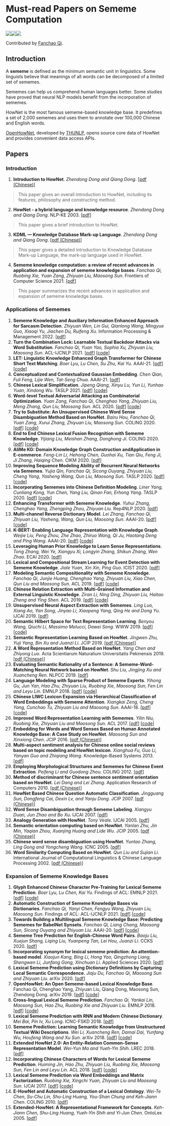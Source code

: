

# Must-read Papers on Sememe Computation

![](https://img.shields.io/github/last-commit/thunlp/SCPapers?color=blue)![](https://img.shields.io/badge/PaperNumber-54-brightgreen)![](https://img.shields.io/badge/PRs-Welcome-red) 

Contributed by [Fanchao Qi](https://github.com/Fanchao-Qi).

## Introduction

A **sememe** is defined as the minimum semantic unit in linguistics. Some linguists believe that meanings of all words can be decomposed of a limited set of sememes. 

Sememes can help us comprehend human languages better. Some studies have proved that neural NLP models benefit from the incorporation of sememes.

HowNet is the most famous sememe-based  knowledge base. It predefines a set of 2,000 sememes and uses them to annotate over 100,000 Chinese and English words.

[OpenHowNet](https://github.com/thunlp/OpenHowNet), developed by [THUNLP](http://nlp.csai.tsinghua.edu.cn/site2/index.php/en), opens source core data of HowNet and provides convenient data access APIs.


## Papers
### Introduction
1. **Introduction to HowNet**. *Zhendong Dong and Qiang Dong*. [[pdf (Chinese)](./resources/2003_知网.pdf)]
 > This paper gives an overall introduction to HowNet, including its features, philosophy and constructing method.

2. **HowNet - a hybrid language and knowledge resource**. *Zhendong Dong and Qiang Dong*. NLP-KE 2003. [[pdf](https://ieeexplore.ieee.org/stamp/stamp.jsp?arnumber=1276017)]
 > This paper gives a brief introduction to HowNet.

3. **KDML — Knowledge Database Mark-up Language**. *Zhendong Dong and Qiang Dong*. [[pdf (Chinese)](./resources/2003_KDML-知网知识系统描述语言.pdf)]
 > This paper gives a detailed introduction to Knowledge Database Mark-up Language, the mark-up language used in HowNet.

4. **Sememe knowledge computation: a review of recent advances in application and expansion of sememe knowledge bases**. *Fanchao Qi, Ruobing Xie, Yuan Zang, Zhiyuan Liu, Maosong Sun*. Frontiers of Computer Science 2021. [[pdf](https://academic.hep.com.cn/fcs/CN/article/downloadArticleFile.do?attachType=PDF&id=27793&1632051791615)]
 > This paper summarizes the recent advances in application and expansion of sememe knowledge bases.

### Applications of Sememes
1. **Sememe Knowledge and Auxiliary Information Enhanced Approach for Sarcasm Detection**. *Zhiyuan Wen, Lin Gui, Qianlong Wang, Mingyue Guo, Xiaoqi Yu, Jiachen Du, Ruifeng Xu*. Information Processing & Management 2022. [[pdf](https://www.sciencedirect.com/science/article/pii/S0306457322000139)]
1. **Turn the Combination Lock: Learnable Textual Backdoor Attacks via Word Substitution**. *Fanchao Qi, Yuan Yao, Sophia Xu, Zhiyuan Liu, Maosong Sun*. ACL-IJCNLP 2021. [[pdf](https://aclanthology.org/2021.acl-long.377.pdf)] [[code](https://github.com/thunlp/BkdAtk-LWS)]
1. **LET: Linguistic Knowledge Enhanced Graph Transformer for Chinese Short Text Matching**. *Boer Lyu, Lu Chen, Su Zhu, Kai Yu*. AAAI-21. [[pdf](https://ojs.aaai.org/index.php/AAAI/article/view/17592/17399)] [[code](https://github.com/lbe0613/LET)]
1. **Conceptualized and Contextualized Gaussian Embedding**. *Chen Qian, Fuli Feng, Lijie Wen, Tat-Seng Chua*. AAAI-21. [[pdf](https://www.aaai.org/AAAI21Papers/AAAI-3949.QianC.pdf)] 
1. **Chinese Lexical Simplification**. *Jipeng Qiang, Xinyu Lu, Yun Li, Yunhao Yuan, Xindong Wu*. TASLP 2021. [[pdf](https://ieeexplore.ieee.org/document/9439908)] [[code](https://github.com/luxinyu1/Chinese-LS)]
1. **Word-level Textual Adversarial Attacking as Combinatorial Optimization**. *Yuan Zang, Fanchao Qi, Chenghao Yang, Zhiyuan Liu, Meng Zhang, Qun Liu, Maosong Sun*. ACL 2020. [[pdf](https://arxiv.org/pdf/1910.12196.pdf)] [[code](https://github.com/thunlp/SememePSO-Attack)]
1. **Try to Substitute: An Unsupervised Chinese Word Sense Disambiguation Method Based on HowNet**. *Bairu Hou, Fanchao Qi, Yuan Zang, Xurui Zhang, Zhiyuan Liu, Maosong Sun*. COLING 2020. [[pdf](https://www.aclweb.org/anthology/2020.coling-main.155.pdf)] [[code](https://github.com/thunlp/SememeWSD)]
1. **End to End Chinese Lexical Fusion Recognition with Sememe Knowledge**. *Yijiang Liu, Meishan Zhang, Donghong Ji*. COLING 2020. [[pdf](https://aclanthology.org/2020.coling-main.263.pdf)] [[code](https://github.com/liuyijiang1994/chinese_lexical_fusion)]
1. **AliMe KG: Domain Knowledge Graph Construction andApplication in E-commerce**. *Feng-Lin Li, Hehong Chen, Guohai Xu, Tian Qiu, Feng Ji, Ji Zhang, Haiqing Chen*. CIKM 2020. [[pdf](https://dl.acm.org/doi/pdf/10.1145/3340531.3412685)]
1. **Improving Sequence Modeling Ability of Recurrent Neural Networks via Sememes**. *Yujia Qin, Fanchao Qi, Sicong Ouyang, Zhiyuan Liu, Cheng Yang, Yasheng Wang, Qun Liu, Maosong Sun*. TASLP 2020. [[pdf](https://ieeexplore.ieee.org/stamp/stamp.jsp?tp=&arnumber=9149672)] [[code](https://github.com/thunlp/SememeRNN)]
1. **Incorporating Sememes into Chinese Definition Modeling**. *Liner Yang, Cunliang Kong, Yun Chen, Yang Liu, Qinan Fan, Erhong Yang*. TASLP 2020. [[pdf](https://ieeexplore.ieee.org/document/9072279/)] [[code](https://github.com/blcuicall/AutoDict)]
1. **Enhancing Transformer with Sememe Knowledge**. *Yuhui Zhang, Chenghao Yang, Zhengping Zhou, Zhiyuan Liu*. Rep4NLP 2020. [[pdf](https://www.aclweb.org/anthology/2020.repl4nlp-1.21.pdf)]
1. **Multi-channel Reverse Dictionary Model**. *Lei Zhang, Fanchao Qi, Zhiyuan Liu, Yasheng, Wang, Qun Liu, Maosong Sun*. AAAI-20. [[pdf](https://arxiv.org/pdf/1912.08441.pdf)] [[code](https://github.com/thunlp/MultiRD)]
1. **K-BERT: Enabling Language Representation with Knowledge Graph**. *Weijie Liu, Peng Zhou, Zhe Zhao, Zhiruo Wang, Qi Ju, Haotang Deng and Ping Wang*. AAAI-20. [[pdf](https://ojs.aaai.org/index.php/AAAI/article/view/5681/5537)] [[code](https://github.com/autoliuweijie/K-BERT)]
1. **Leveraging Human Prior Knowledge to Learn Sense Representations**. *Tong Zhang, Wei Ye, Xiangyu Xi, Longyin Zhang, Shikun Zhang, Wen Zhao*. ECAI 2020. [[pdf](http://ecai2020.eu/papers/603_paper.pdf)]
1. **Lexical and Compositional Stream Learning for Event Detection with Sememe Knowledge**. *Jiale Yuan, Xin Xin, Ping Guo*. ICIST 2020. [[pdf](https://ieeexplore.ieee.org/abstract/document/9202312)]
1. **Modeling Semantic Compositionality with Sememe Knowledge**. *Fanchao Qi, Junjie Huang, Chenghao Yang, Zhiyuan Liu, Xiao Chen, Qun Liu and Maosong Sun*. ACL 2019. [[pdf](https://www.aclweb.org/anthology/P19-1571)] [[code](https://github.com/thunlp/Sememe-SC)]
1. **Chinese Relation Extraction with Multi-Grained Information and External Linguistic Knowledge**. *Ziran Li, Ning Ding, Zhiyuan Liu, Haitao Zheng and Ying Shen*. ACL 2019. [[pdf](https://www.aclweb.org/anthology/P19-1430)] [[code](https://github.com/thunlp/Chinese_NRE)]
1. **Unsupervised Neural Aspect Extraction with Sememes**. *Ling Luo, Xiang Ao, Yan Song, Jinyao Li, Xiaopeng Yang, Qing He and Dong Yu*. IJCAI 2019. [[pdf](https://www.ijcai.org/proceedings/2019/0712.pdf)]
1. **Semantic Hilbert Space for Text Representation Learning**. *Benyou Wang, Qiuchi Li, Massimo Melucci, Dawei Song*. WWW 2019. [[pdf](https://dl.acm.org/doi/pdf/10.1145/3308558.3313516)] [[code](https://github.com/wabyking/qnn)]
1. **Semantic Representation Learning Based on HowNet**. *Jingwen Zhu, Yuji Yang, Bin Xu and Juanzi Li*. JCIP 2019. [[pdf (Chinese)](http://jcip.cipsc.org.cn/CN/abstract/abstract2729.shtml#)]
1. **A Word Representation Method Based on HowNet**. *Yang Chen and Zhiyong Luo*. Acta Scientiarum Naturalium Universitatis Pekinensis 2019. [[pdf (Chinese)](http://xbna.pku.edu.cn/CN/abstract/abstract3297.shtml#1)]
1. **Evaluating Semantic Rationality of a Sentence: A Sememe-Word-Matching Neural Network based on HowNet**. *Shu Liu, Jingjing Xu and Xuancheng Ren*. NLPCC 2019. [[pdf](http://tcci.ccf.org.cn/conference/2019/papers/250.pdf)]
1. **Language Modeling with Sparse Product of Sememe Experts**. *Yihong Gu, Jun Yan, Hao Zhu, Zhiyuan Liu, Ruobing Xie, Maosong Sun, Fen Lin and Leyu Lin*. EMNLP 2018. [[pdf](http://aclweb.org/anthology/D18-1493)] [[code](https://github.com/thunlp/SDLM-pytorch)]
1. **Chinese LIWC Lexicon Expansion via Hierarchical Classification of Word Embeddings with Sememe Attention**. *Xiangkai Zeng, Cheng Yang, Cunchao Tu, Zhiyuan Liu and Maosong Sun*. AAAI-18. [[pdf](http://nlp.csai.tsinghua.edu.cn/~lzy/publications/aaai2018_cliwc.pdf)] [[code](https://github.com/thunlp/Auto_CLIWC)]
1. **Improved Word Representation Learning with Sememes**. *Yilin Niu, Ruobing Xie, Zhiyuan Liu and Maosong Sun*. ACL 2017. [[pdf](http://www.aclweb.org/anthology/P17-1187)] [[code](https://github.com/thunlp/SE-WRL)]
1. **Embedding for Words and Word Senses Based on Human Annotated
   Knowledge Base: A Case Study on HowNet**. *Maosong Sun and Xinxiong Chen*. JCIP 2016. [[pdf (Chinese)](http://jcip.cipsc.org.cn/CN/article/downloadArticleFile.do?attachType=PDF&id=2293)]
1. **Multi-aspect sentiment analysis for Chinese online social reviews based on topic modeling and HowNet lexicon**. *Xianghua Fu, Guo Li, Yanyan Guo and Zhiqiang Wang*. Knowledge-Based Systems 2013. [[pdf](https://www.sciencedirect.com/science/article/pii/S0950705112002158)]
1. **Employing Morphological Structures and Sememes for Chinese Event Extraction**. *Peifeng Li and Guodong Zhou*. COLING 2012. [[pdf](https://www.aclweb.org/anthology/C12-1099)]
1. **Method of discriminant for Chinese sentence sentiment orientation based on HowNet**. *Lei Dang and Lei Zhang*. Application Research of Computers 2010. [[pdf (Chinese)](http://www.arocmag.com/getarticle/?aid=0566ec39f836c6d3)]
1. **HowNet Based Chinese Question Automatic Classification**. *Jingguang Sun, Dongfeng Cai, Dexin Lv, and Yanju Dong*. JCIP 2007. [[pdf (Chinese)](http://jcip.cipsc.org.cn/CN/article/downloadArticleFile.do?attachType=PDF&id=703)]
1. **Word Sense Disambiguation through Sememe Labeling**. *Xiangyu Duan, Jun Zhao and Bo Xu*. IJCAI 2007. [[pdf](https://www.aaai.org/Papers/IJCAI/2007/IJCAI07-257.pdf)]
1. **Analogy Generation with HowNet**. *Tony Veale*. IJCAI 2005. [[pdf](https://www.ijcai.org/Proceedings/05/Papers/0620.pdf)]
1. **Semantic orientation computing based on HowNet**. *Yanlan Zhu, Jin Min, Yaqian Zhou, Xuanjing Huang and Lide Wu*. JCIP 2005. [[pdf (Chinese)](http://jcip.cipsc.org.cn/UserFiles/File/678%E5%9F%BA%E4%BA%8EHowNet%E7%9A%84%E8%AF%8D%E6%B1%87%E8%AF%AD%E4%B9%89%E5%80%BE%E5%90%91%E8%AE%A1%E7%AE%97_%E6%9C%B1%E5%AB%A3%E5%B2%9A.pdf)]
1. **Chinese word sense disambiguation using HowNet**. *Yuntao Zhang, Ling Gong and Yongcheng Wang*. ICNC 2005. [[pdf](https://link.springer.com/content/pdf/10.1007%2F11539087_123.pdf)]
1. **Word Similarity Computing Based on HowNet**. *Qun Liu and Sujian Li*. International Journal of Computational Linguistics & Chinese Language Processing 2002. [[pdf (Chinese)](http://sewm.pku.edu.cn/QA/reference/hownet/WordSimilarity/%A1%B6%BB%F9%D3%DA%A3%BC%D6%AA%CD%F8%A3%BE%B5%C4%B4%CA%BB%E3%D3%EF%D2%E5%CF%E0%CB%C6%B6%C8%BC%C6%CB%E3%A1%B7%C2%DB%CE%C4.pdf)]

### Expansion of Sememe Knowledge Bases

1. **Glyph Enhanced Chinese Character Pre-Training for Lexical Sememe Prediction**. *Boer Lyu, Lu Chen, Kai Yu*. Findings of ACL: EMNLP 2021. [[pdf](https://aclanthology.org/2021.findings-emnlp.386.pdf)] [[code](https://github.com/lbe0613/gcc)]
1. **Automatic Construction of Sememe Knowledge Bases via Dictionaries**. *Fanchao Qi, Yanyi Chen, Fengyu Wang, Zhiyuan Liu, Maosong Sun*. Findings of ACL: ACL-IJCNLP 2021. [[pdf](https://arxiv.org/pdf/2105.12400)] [[code](https://github.com/thunlp/DictSKB)]
1. **Towards Building a Multilingual Sememe Knowledge Base: Predicting Sememes for BabelNet Synsets**. *Fanchao Qi, Liang Chang, Maosong Sun, Sicong Ouyang and Zhiyuan Liu*. AAAI-20. [[pdf](https://arxiv.org/pdf/1912.01795.pdf)] [[code](https://github.com/thunlp/BabelNet-Sememe-Prediction)]
1. **Sememe Tree Prediction for English-Chinese Word Pairs**. *Baoju Liu, Xuejun Shang, Liqing Liu, Yuanpeng Tan, Lei Hou, Juanzi Li*. CCKS 2020. [[pdf](https://link.springer.com/content/pdf/10.1007%2F978-981-16-1964-9_2.pdf)]
1. **Incorporating synonym for lexical sememe prediction: An attention-based model**. *Xiaojun Kang, Bing Li, Hong Yao, Qingzhong Liang, Shengwen Li, Junfang Gong, Xinchuan Li*. Applied Sciences 2020. [[pdf](https://www.mdpi.com/2076-3417/10/17/5996/pdf)]
1. **Lexical Sememe Prediction using Dictionary Definitions by Capturing Local Semantic Correspondence**. *Jiaju Du, Fanchao Qi, Maosong Sun and Zhiyuan Liu*. arXiv 2020. [[pdf](https://arxiv.org/pdf/2001.05954)]
1. **OpenHowNet: An Open Sememe-based Lexical Knowledge Base**. Fanchao Qi, Chenghao Yang, Zhiyuan Liu, Qiang Dong, Maosong Sun, Zhendong Dong. arXiv 2019. [[pdf](https://arxiv.org/pdf/1901.09957.pdf)] [[code](https://github.com/thunlp/OpenHowNet)]
1. **Cross-lingual Lexical Sememe Prediction**. *Fanchao Qi, Yankai Lin, Maosong Sun, Hao Zhu, Ruobing Xie and Zhiyuan Liu*. EMNLP 2018. [[pdf](http://aclweb.org/anthology/D18-1033)] [[code](https://github.com/thunlp/CL-SP)]
1. **Lexical Sememe Prediction with RNN and Modern Chinese Dictionary**. *Mei Bai, Pin lv, Xu Long*. ICNC-FSKD 2018. [[pdf](https://ieeexplore.ieee.org/stampPDF/getPDF.jsp?tp=&arnumber=8687260&ref=)]
1. **Sememe Prediction: Learning Semantic Knowledge from Unstructured Textual Wiki Descriptions**. *Wei Li, Xuancheng Ren, Damai Dai, Yunfang Wu, Houfeng Wang and Xu Sun*. arXiv 2018. [[pdf](https://arxiv.org/pdf/1808.05437)] [[code](https://github.com/lancopku/Sememe_prediction)]
1. **Extended HowNet 2.0: An Entity-Relation Common-Sense Representation Model**. *Wei-Yun Ma and Yueh-Yin Shih*. LREC 2018. [[pdf](http://www.lrec-conf.org/proceedings/lrec2018/pdf/547.pdf)]
1. **Incorporating Chinese Characters of Words for Lexical Sememe Prediction**. *Huiming Jin, Hao Zhu, Zhiyuan Liu, Ruobing Xie, Maosong Sun, Fen Lin and Leyu Lin*. ACL 2018. [[pdf](https://www.aclweb.org/anthology/P18-1227.pdf)] [[code](https://github.com/thunlp/Character-enhanced-Sememe-Prediction)]
1. **Lexical Sememe Prediction via Word Embeddings and Matrix Factorization**. *Ruobing Xie, Xingchi Yuan, Zhiyuan Liu and Maosong Sun*. IJCAI 2017. [[pdf](https://www.ijcai.org/proceedings/2017/0587.pdf)] [[code](https://github.com/thunlp/Sememe_prediction)]
1. **E-HowNet and Automatic Construction of a Lexical Ontology**. *Wei-Te Chen, Su-Chu Lin, Shu-Ling Huang, You-Shan Chung and Keh-Jiann Chen*. COLING 2010. [[pdf](https://aclanthology.info/pdf/C/C10/C10-3012.pdf)]
1. **Extended-HowNet: A Representational Framework for Concepts**. *Keh-Jiann Chen, Shu-Ling Huang, Yueh-Yin Shih and Yi-Jun Chen*. OntoLex 2005. [[pdf](http://www.aclweb.org/anthology/I05-7001)]

